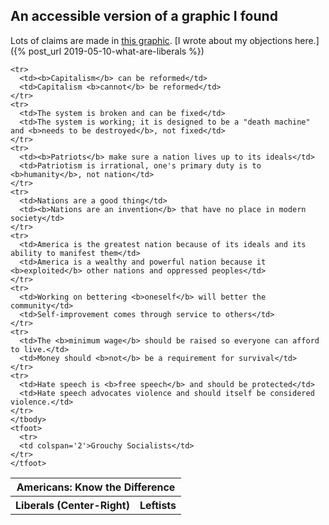 <h2>An accessible version of a graphic I found</h2>

Lots of claims are made in [this graphic](/assets/images/liberals-vs-leftists.jpg). [I wrote about my objections here.]({% post_url 2019-05-10-what-are-liberals %})

<table>
    <tbody>
    <tr>
      <th colspan="2">Americans: Know the Difference</th>
    </tr>
    <tr>
      <th>Liberals (Center-Right)</th>
      <th>Leftists</th>
    </tr>

    <tr>
      <td><b>Capitalism</b> can be reformed</td>
      <td>Capitalism <b>cannot</b> be reformed</td>
    </tr>
    <tr>
      <td>The system is broken and can be fixed</td>
      <td>The system is working; it is designed to be a "death machine" and <b>needs to be destroyed</b>, not fixed</td>
    </tr>
    <tr>
      <td><b>Patriots</b> make sure a nation lives up to its ideals</td>
      <td>Patriotism is irrational, one's primary duty is to <b>humanity</b>, not nation</td>
    </tr>
    <tr>
      <td>Nations are a good thing</td>
      <td><b>Nations are an invention</b> that have no place in modern society</td>
    </tr>
    <tr>
      <td>America is the greatest nation because of its ideals and its ability to manifest them</td>
      <td>America is a wealthy and powerful nation because it <b>exploited</b> other nations and oppressed peoples</td>
    </tr>
    <tr>
      <td>Working on bettering <b>oneself</b> will better the community</td>
      <td>Self-improvement comes through service to others</td>
    </tr>
    <tr>
      <td>The <b>minimum wage</b> should be raised so everyone can afford to live.</td>
      <td>Money should <b>not</b> be a requirement for survival</td>
    </tr>
    <tr>
      <td>Hate speech is <b>free speech</b> and should be protected</td>
      <td>Hate speech advocates violence and should itself be considered violence.</td>
    </tr>
    </tbody>
    <tfoot>
      <tr>
      <td colspan='2'>Grouchy Socialists</td>
    </tr>
    </tfoot>
  </table>
